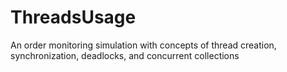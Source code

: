 # ThreadsUsage
An order monitoring simulation with concepts of thread creation, synchronization, deadlocks, and concurrent collections
